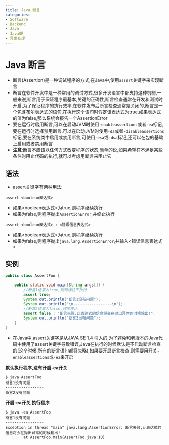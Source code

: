 ```yaml
---
title: Java 断言
categories:
- Software
- Backend
- Java
- JavaSE
- 异常处理
---
```

# Java 断言

- 断言(Assertion)是一种调试程序的方式,在Java中,使用`assert`关键字来实现断言
- 断言在软件开发中是一种常用的调试方式,很多开发语言中都支持这种机制,一般来说,断言用于保证程序最基本,关键的正确性,断言检查通常在开发和测试时开启,为了保证程序的执行效率,在软件发布后断言检查通常是关闭的,断言是一个包含布尔表达式的语句,在执行这个语句时假定该表达式为true,如果表达式的值为false,那么系统会报告一个AssertionError
- 要在运行时启用断言,可以在启动JVM时使用`-enableassertions`或者`-ea`标记,要在运行时选择禁用断言,可以在启动JVM时使用`-da`或者`-disableassertions`标记,要在系统类中启用或禁用断言,可使用`-esa`或`-dsa`标记,还可以在包的基础上启用或者禁用断言
- **注意**:断言不应该以任何方式改变程序的状态,简单的说,如果希望在不满足某些条件时阻止代码的执行,就可以考虑用断言来阻止它

## 语法

-  assert关键字有两种用法:

```
assert <boolean表达式>
```

- 如果<boolean表达式>为true,则程序继续执行
- 如果为false,则程序抛出`AssertionError`,并终止执行

```
assert <boolean表达式> : <错误信息表达式>
```

- 如果<boolean表达式>为true,则程序继续执行
- 如果为false,则程序抛出`java.lang.AssertionError`,并输入<错误信息表达式>

## 实例

```java
public class AssertFoo {

    public static void main(String args[]) {
        //断言1结果为true,则继续往下执行
        assert true;
        System.out.println("断言1没有问题");
        System.out.println("\n-----------------\n");
        //断言2结果为false,程序终止
        assert false : "断言失败,此表达式的信息将会在抛出异常的时候输出!";
        System.out.println("断言2没有问题");
    }
}
```

- 在Java中,assert关键字是从JAVA SE 1.4 引入的,为了避免和老版本的Java代码中使用了assert关键字导致错误,Java在执行的时候默认是不启动断言检查的(这个时候,所有的断言语句都将忽略),如果要开启断言检查,则需要用开关`-enableassertions`或`-ea`来开启

**默认执行程序,没有开启-ea开关**

```
$ java AssertFoo
断言1没有问题
-----------------
断言2没有问题
```

**开启-ea开关,执行程序**

```
$ java -ea AssertFoo
断言1没有问题
-----------------
Exception in thread "main" java.lang.AssertionError: 断言失败,此表达式的信息将会在抛出异常的时候输出!
        at AssertFoo.main(AssertFoo.java:10)
```

